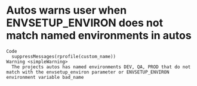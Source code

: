 # Autos warns user when ENVSETUP_ENVIRON does not match named environments in autos

    Code
      suppressMessages(rprofile(custom_name))
    Warning <simpleWarning>
      The projects autos has named environments DEV, QA, PROD that do not match with the envsetup_environ parameter or ENVSETUP_ENVIRON environment variable bad_name

